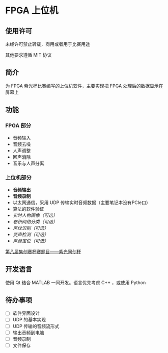 # FPGA 上位机

## 使用许可

未经许可禁止转载，商用或者用于比赛用途

其他要求遵循 MIT 协议

## 简介

为 FPGA 紫光杯比赛编写的上位机软件，主要实现把 FPGA 处理后的数据显示在屏幕上

## 功能

### FPGA 部分

- 音频输入
- 音频去噪
- 人声调整
- 回声消除
- 音乐与人声分离

### 上位机部分

- **音频输出**
- **音频录制**
- 以太网通信，采用 UDP 传输实时音频数据（主要笔记本没有PCIe口）
- 算法的软件验证
- *实时人物画像（可选）*
- *卷积网络分类（可选）*
- *声纹识别（可选）*
- *变声检测（可选）*
- *声源定位（可选）*

[第八届集创赛杯赛题目——紫光同创杯](http://univ.ciciec.com/nd.jsp?id=731)

## 开发语言

使用 Qt 结合 MATLAB 一同开发。语言优先考虑 C++ ，或使用 Python

## 待办事项

- [ ] 软件界面设计
- [ ] UDP 的基本实现
- [ ] UDP 传输的音频流形式
- [ ] 输出音频到电脑
- [ ] 音频录制
- [ ] 文件保存
